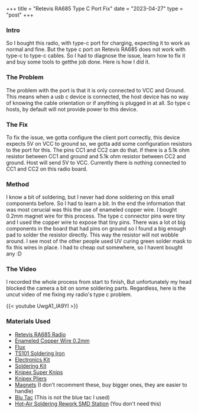 +++
title = "Retevis RA685 Type C Port Fix"
date = "2023-04-27"
type = "post"
+++

### Intro

So I bought this radio, with type-c port for charging, expecting it to work as normal and fine. But the type c port on Retevis RA685 does not work with type-c to type-c cables. 
So I had to diagnose the issue, learn how to fix it and buy some tools to getthe job done. Here is how I did it.

### The Problem

The problem with the port is that it is only connected to VCC and Ground. 
This means when a usb c device is connected, the host device has no way of knowing the cable orientation or if anything is plugged in at all.
So type c hosts, by default will not provide power to this device.

### The Fix

To fix the issue, we gotta configure the client port correctly, this device expects 5V on VCC to ground so, we gotta add some configuration resistors to the port for this.
The pins CC1 and CC2 can do that. If there is a 5.1k ohm resistor between CC1 and ground and 5.1k ohm resistor between CC2 and ground. Host will send 5V to VCC.
Currently there is nothing connected to CC1 and CC2 on this radio board.

### Method

I know a bit of soldering, but I never had done soldering on this small components before. So I had to learn a bit.
In the end the information that was most cerucial was this the use of enameled copper wire. I bought 0.2mm magnet wire for this process.
The type c connector pins were tiny and I used the copper wire to expose that tiny pins.
There was a lot ot big components in the board that had pins on ground so I found a big enough pad to solder the resistor directly. 
This way the resistor will not wobble around.
I see most of the other people used UV curing green solder mask to fix this wires in place. I had to cheap out somewhere, so I havent bought any :D

### The Video

I recorded the whole process from start to finish, But unfortunately my head blocked the camera a bit on some soldering parts. 
Regardless, here is the uncut video of me fixing my radio's type c problem.

{{< youtube UwgA1_lA9YI >}}


### Materials Used

- [Retevis RA685 Radio](https://amzn.to/3ADxGeF)
- [Enameled Copper Wire 0.2mm](https://amzn.to/3LAcFrv)
- [Flux](https://amzn.to/3HmfAlc)
- [TS101 Soldering Iron](https://amzn.to/425YShE)
- [Electronics Kit](https://amzn.to/3NdNNai)
- [Soldering Kit](https://amzn.to/40J6hCr)
- [Knipex Super Knips](https://amzn.to/41HRDN7)
- [Knipex Pliers](https://amzn.to/3Lddfds)
- [Magnets](https://amzn.to/3LDmTaM) (I don't recomment these, buy bigger ones, they are easier to handle)
- [Blu Tac](https://amzn.to/3Hi5y4g) (This is not the blue tac I used)
- [Hot-Air Soldering Rework SMD Station](https://amzn.to/3LAI112) (You don't need this)


